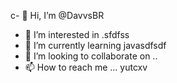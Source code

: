 c- 👋 Hi, I’m @DavvsBR
- 👀 I’m interested in .sfdfss
- 🌱 I’m currently learning javasdfsdf
- 💞️ I’m looking to collaborate on ..
- 📫 How to reach me ...
yutcxv
<!---
DavvsBR/DavvsBR is a ✨ special ✨ repository because its `README.md` (this file) appears on your GitHub profile.
You can click the Preview link to take a look at your changes.
--->
